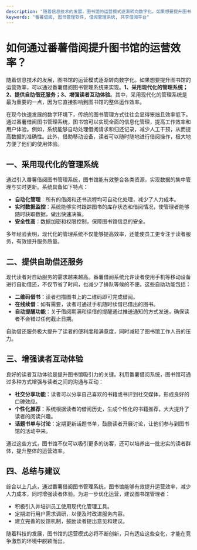 ```yaml
---
description: "随着信息技术的发展，图书馆的运营模式逐渐转向数字化。如果想要提升图书馆的运营效率，可以通过番薯借阅图书管理系统来实现。**1、采用现代化的管理系统；2、提供自助借还服务；3、增强读者互动体验**。其中，采用现代化的管理系统是最为重要的一点，因为它直接影响到图书馆的整体运作效率。"
keywords: "番薯借阅, 图书管理软件, 借阅管理系统, 共享借阅平台"
---
```

# 如何通过番薯借阅提升图书馆的运营效率？

随着信息技术的发展，图书馆的运营模式逐渐转向数字化。如果想要提升图书馆的运营效率，可以通过番薯借阅图书管理系统来实现。**1、采用现代化的管理系统；2、提供自助借还服务；3、增强读者互动体验**。其中，采用现代化的管理系统是最为重要的一点，因为它直接影响到图书馆的整体运作效率。

在现今快速发展的数字环境下，传统的图书管理方式往往会显得笨拙且效率低下。通过番薯借阅图书管理系统，图书馆可以实现全面的信息化管理，提高工作效率和用户体验。例如，系统能够自动处理借阅请求和归还记录，减少人工干预，从而提高数据的准确性。此外，借助移动设备，读者可以随时随地进行借阅操作，极大地方便了他们的使用体验。

## 一、采用现代化的管理系统

通过引入番薯借阅图书管理系统，图书馆能有效整合各类资源，实现数据的集中管理与实时更新。系统具备如下特点：

- **自动化管理**：所有的借阅和还书流程均可自动化处理，减少了人力成本。
- **实时数据监控**：系统能够实时跟踪图书的库存状态和借阅情况，使管理者能够随时获取数据，做出快速决策。
- **安全性高**：数据加密和权限控制，保障图书馆信息的安全。

多年经验表明，现代化的管理系统不仅能够提高效率，还能使员工更专注于读者服务，有效提升服务质量。

## 二、提供自助借还服务

现代读者对自助服务的需求越来越高。番薯借阅系统允许读者使用手机等移动设备进行自助借还，不仅节省了时间，也减少了排队等候的不便。这些自助功能包括：

- **二维码借书**：读者扫描图书上的二维码即可完成借阅。
- **在线续借**：如有需要，读者可通过手机随时续借已借出的图书。
- **自动提醒功能**：关于借阅期满和续借的提醒通过推送通知的方式发送，确保读者不会错过任何截止日期。

自助借还服务极大提升了读者的便利度和满意度，同时减轻了图书馆工作人员的压力。

## 三、增强读者互动体验

良好的读者互动体验是提升图书馆吸引力的关键。利用番薯借阅系统，图书馆可通过多种方式增强与读者之间的沟通与互动：

- **社交分享功能**：读者可以分享自己喜欢的书籍或书评到社交媒体，形成良好的口碑效应。
- **个性化推荐**：系统根据读者的借阅历史，生成个性化的书籍推荐，大大提升了读者的阅读兴趣。
- **话题书单与讨论**：定期更新话题书单，鼓励读者开展讨论，让他们参与到图书馆的活动中来。

通过这些方式，图书馆不仅可以吸引更多的访客，还可以培养出一批忠实的读者群体，提升整体的运营效率。

## 四、总结与建议

综合以上几点，通过番薯借阅图书管理系统，图书馆能够有效提升运营效率，减少人力成本，同时增强读者体验。为进一步优化运营，建议图书馆管理者：

- 积极引入并培训员工使用现代化管理工具。
- 定期进行用户需求调研，以便及时改进服务内容。
- 建立完善的反馈机制，鼓励读者提出意见和建议。

随着科技的发展，图书馆的运营模式必将不断创新，只有适应这些变化，才能在竞争激烈的环境中脱颖而出。
